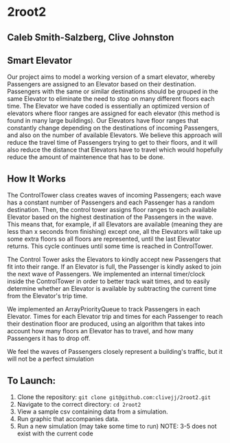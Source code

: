 # 2root2
## Caleb Smith-Salzberg, Clive Johnston

## Smart Elevator
Our project aims to model a working version of a smart elevator, whereby Passengers are assigned to an Elevator based on their destination. Passengers with the same or similar destinations should be grouped in the same Elevator to eliminate the need to stop on many different floors each time. The Elevator we have coded is essentially an optimized version of elevators where floor ranges are assigned for each elevator (this method is found in many large buildings). Our Elevators have floor ranges that constantly change depending on the destinations of incoming Passengers, and also on the number of available Elevators. We believe this approach will reduce the travel time of Passengers trying to get to their floors, and it will also reduce the distance that Elevators have to travel which would hopefully reduce the amount of maintenence that has to be done.

## How It Works
The ControlTower class creates waves of incoming Passengers; each wave has a constant number of Passengers and each Passenger has a random destination. Then, the control tower assigns floor ranges to each available Elevator based on the highest destination of the Passengers in the wave. This means that, for example, if all Elevators are available (meaning they are less than x seconds from finishing) except one, all the Elevators will take up some extra floors so all floors are represented, until the last Elevator returns. This cycle continues until some time is reached in ControlTower. 

The Control Tower asks the Elevators to kindly accept new Passengers that fit into their range. If an Elevator is full, the Passenger is kindly asked to join the next wave of Passengers. We implemented an internal timer/clock inside the ControlTower in order to better track wait times, and to easily determine whether an Elevator is available by subtracting the current time from the Elevator's trip time.

We implemented an ArrayPriorityQueue to track Passengers in each Elevator. Times for each Elevator trip and times for each Passenger to reach their destination floor are produced, using an algorithm that takes into account how many floors an Elevator has to travel, and how many Passengers it has to drop off. 

We feel the waves of Passengers closely represent a building's traffic, but it will not be a perfect simulation


## To Launch:
1. Clone the repository: ```git clone git@github.com:clivejj/2root2.git```
2. Navigate to the correct directory: ```cd 2root2```
3. View a sample csv containing data from a simulation.
4. Run graphic that accompanies data.
5. Run a new simulation (may take some time to run)
NOTE: 3-5 does not exist with the current code
